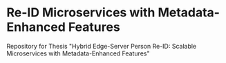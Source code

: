 # Re-ID Microservices with Metadata-Enhanced Features
Repository for Thesis "Hybrid Edge-Server Person Re-ID: Scalable Microservices with Metadata-Enhanced Features"
